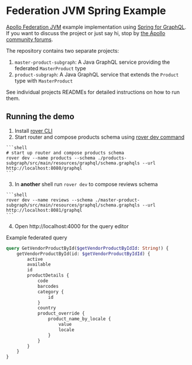# Federation JVM Spring Example

[Apollo Federation JVM](https://github.com/apollographql/federation-jvm) example implementation using [Spring for GraphQL](https://docs.spring.io/spring-graphql/docs/current/reference/html/).
If you want to discuss the project or just say hi, stop by [the Apollo community forums](https://community.apollographql.com/).

The repository contains two separate projects:

1. `master-product-subgraph`: A Java GraphQL service providing the federated `MasterProduct` type
2. `product-subgraph`: A Java GraphQL service that extends the `Product` type with `MasterProduct`

See individual projects READMEs for detailed instructions on how to run them.

Running the demo
----
   1. Install [rover CLI](https://www.apollographql.com/docs/rover/getting-started)
   2. Start router and compose products schema using [rover dev command](https://www.apollographql.com/docs/rover/commands/dev)

    ```shell
    # start up router and compose products schema
    rover dev --name products --schema ./products-subgraph/src/main/resources/graphql/schema.graphqls --url http://localhost:8080/graphql
    ```

   3. In **another** shell run `rover dev` to compose reviews schema

    ```shell
    rover dev --name reviews --schema ./master-product-subgraph/src/main/resources/graphql/schema.graphqls --url http://localhost:8081/graphql
    ```

4. Open http://localhost:4000 for the query editor

Example federated query

```graphql
query GetVendorProductById($getVendorProductByIdId: String!) {
    getVendorProductById(id: $getVendorProductByIdId) {
        active
        available
        id
        productDetails {
            code
            barcodes
            category {
                id
            }
            country
            product_override {
                product_name_by_locale {
                    value
                    locale
                }
            }
        }
    }
}
```

